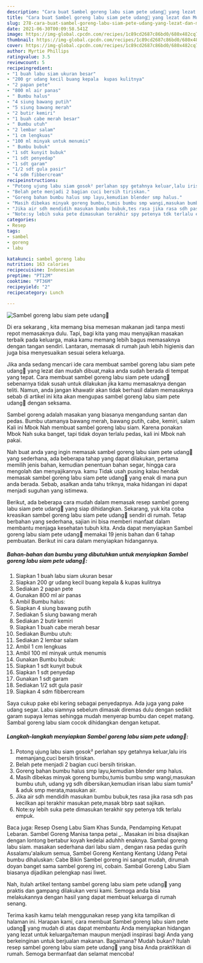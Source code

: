```yaml
---
description: "Cara buat Sambel goreng labu siam pete udang🍲 yang lezat dan Mudah Dibuat"
title: "Cara buat Sambel goreng labu siam pete udang🍲 yang lezat dan Mudah Dibuat"
slug: 278-cara-buat-sambel-goreng-labu-siam-pete-udang-yang-lezat-dan-mudah-dibuat
date: 2021-06-30T00:09:58.541Z
image: https://img-global.cpcdn.com/recipes/1c89cd2687c86bd0/680x482cq70/sambel-goreng-labu-siam-pete-udang🍲-foto-resep-utama.jpg
thumbnail: https://img-global.cpcdn.com/recipes/1c89cd2687c86bd0/680x482cq70/sambel-goreng-labu-siam-pete-udang🍲-foto-resep-utama.jpg
cover: https://img-global.cpcdn.com/recipes/1c89cd2687c86bd0/680x482cq70/sambel-goreng-labu-siam-pete-udang🍲-foto-resep-utama.jpg
author: Myrtie Phillips
ratingvalue: 3.5
reviewcount: 5
recipeingredient:
- "1 buah labu siam ukuran besar"
- "200 gr udang kecil buang kepala  kupas kulitnya"
- "2 papan pete"
- "800 ml air panas"
- " Bumbu halus"
- "4 siung bawang putih"
- "5 siung bawang merah"
- "2 butir kemiri"
- "1 buah cabe merah besar"
- " Bumbu utuh"
- "2 lembar salam"
- "1 cm lengkuas"
- "100 ml minyak untuk menumis"
- " Bumbu bubuk"
- "1 sdt kunyit bubuk"
- "1 sdt penyedap"
- "1 sdt garam"
- "1/2 sdt gula pasir"
- "4 sdm fibbercream"
recipeinstructions:
- "Potong ujung labu siam gosok² perlahan spy getahnya keluar,lalu iris memanjang,cuci bersih tiriskan."
- "Belah pete menjadi 2 bagian cuci bersih tiriskan."
- "Goreng bahan bumbu halus smp layu,kemudian blender smp halus."
- "Masih dibekas minyak goreng bumbu,tumis bumbu smp wangi,masukan bumbu utuh, udang yg sdh dibersikan,kemudian irisan labu siam tumis² &amp; aduk smp merata,masukan air."
- "Jika air sdh mendidih masukan bumbu bubuk,tes rasa jika rasa sdh pas kecilkan api terakhir masukan pete,masak bbrp saat sajikan."
- "Note:sy lebih suka pete dimasukan terakhir spy petenya tdk terlalu empuk."
categories:
- Resep
tags:
- sambel
- goreng
- labu

katakunci: sambel goreng labu 
nutrition: 163 calories
recipecuisine: Indonesian
preptime: "PT12M"
cooktime: "PT36M"
recipeyield: "2"
recipecategory: Lunch

---
```



![Sambel goreng labu siam pete udang🍲](https://img-global.cpcdn.com/recipes/1c89cd2687c86bd0/680x482cq70/sambel-goreng-labu-siam-pete-udang🍲-foto-resep-utama.jpg)

Di era  sekarang , kita memang bisa memesan makanan jadi tanpa mesti repot memasaknya dulu. Tapi, bagi kita yang mau menyajikan masakan terbaik pada keluarga, maka kamu memang lebih bagus memasaknya dengan tangan sendiri. Lantaran, memasak di rumah jauh lebih higienis dan juga bisa menyesuaikan sesuai selera keluarga.

Jika anda sedang mencari ide cara membuat sambel goreng labu siam pete udang🍲 yang lezat dan mudah dibuat,maka anda sudah berada di tempat yang tepat. Cara membuat sambel goreng labu siam pete udang🍲  sebenarnya tidak susah untuk dilakukan jika kamu memasaknya dengan teliti. Namun, anda jangan khawatir akan tidak berhasil dalam memasaknya 
sebab di artikel ini kita akan mengupas sambel goreng labu siam pete udang🍲 dengan seksama.  

Sambel goreng adalah masakan yang biasanya mengandung santan dan pedas. Bumbu utamanya bawang merah, bawang putih, cabe, kemiri, salam Kali ini Mbok Nah membuat sambel goreng labu siam. Karena ponakan Mbok Nah suka banget, tapi tidak doyan terlalu pedas, kali ini Mbok nah pakai.

Nah buat anda yang ingin memasak sambel goreng labu siam pete udang🍲 yang sederhana, ada beberapa tahap yang dapat dilakukan, pertama memilih jenis bahan, kemudian penentuan bahan segar, hingga cara mengolah dan menyajikannya. kamu Tidak usah pusing kalau hendak memasak sambel goreng labu siam pete udang🍲 yang enak di mana pun anda berada. Sebab, asalkan anda  tahu triknya, maka hidangan ini dapat menjadi suguhan yang istimewa.

Berikut, ada beberapa cara mudah dalam memasak resep sambel goreng labu siam pete udang🍲 yang siap dihidangkan. Sekarang, yuk kita coba kreasikan sambel goreng labu siam pete udang🍲 sendiri di rumah. Tetap berbahan yang sederhana, sajian ini bisa memberi manfaat dalam membantu menjaga kesehatan tubuh kita. Anda dapat menyiapkan Sambel goreng labu siam pete udang🍲 memakai 19 jenis bahan dan 6 tahap pembuatan. Berikut ini cara dalam menyiapkan hidangannya.

<!--inarticleads1-->

##### Bahan-bahan dan bumbu yang dibutuhkan untuk menyiapkan Sambel goreng labu siam pete udang🍲:

1. Siapkan 1 buah labu siam ukuran besar
1. Siapkan 200 gr udang kecil buang kepala &amp; kupas kulitnya
1. Sediakan 2 papan pete
1. Gunakan 800 ml air panas
1. Ambil  Bumbu halus:
1. Siapkan 4 siung bawang putih
1. Sediakan 5 siung bawang merah
1. Sediakan 2 butir kemiri
1. Siapkan 1 buah cabe merah besar
1. Sediakan  Bumbu utuh:
1. Sediakan 2 lembar salam
1. Ambil 1 cm lengkuas
1. Ambil 100 ml minyak untuk menumis
1. Gunakan  Bumbu bubuk:
1. Siapkan 1 sdt kunyit bubuk
1. Siapkan 1 sdt penyedap
1. Gunakan 1 sdt garam
1. Sediakan 1/2 sdt gula pasir
1. Siapkan 4 sdm fibbercream


Saya cukup pake ebi kering sebagai penyedapnya. Ada juga yang pake udang segar. Labu siamnya sebelum dimasak diremas dulu dengan sedikit garam supaya lemas sehingga mudah menyerap bumbu dan cepet matang. Sambal goreng labu siam cocok dihidangkan dengan ketupat. 

<!--inarticleads2-->

##### Langkah-langkah menyiapkan Sambel goreng labu siam pete udang🍲:

1. Potong ujung labu siam gosok² perlahan spy getahnya keluar,lalu iris memanjang,cuci bersih tiriskan.
1. Belah pete menjadi 2 bagian cuci bersih tiriskan.
1. Goreng bahan bumbu halus smp layu,kemudian blender smp halus.
1. Masih dibekas minyak goreng bumbu,tumis bumbu smp wangi,masukan bumbu utuh, udang yg sdh dibersikan,kemudian irisan labu siam tumis² &amp; aduk smp merata,masukan air.
1. Jika air sdh mendidih masukan bumbu bubuk,tes rasa jika rasa sdh pas kecilkan api terakhir masukan pete,masak bbrp saat sajikan.
1. Note:sy lebih suka pete dimasukan terakhir spy petenya tdk terlalu empuk.


Baca juga: Resep Oseng Labu Siam Khas Sunda, Pendamping Ketupat Lebaran. Sambel Goreng Manisa tanpa petai *_*. Masakan ini bisa disajikan dengan lontong bertabur koyah kedelai aduhhh enaknya. Sambal goreng labu siam. masakan sederhana dari labu siam , dengan rasa pedas gurih Assalamu&#39;alaikum semua, Sambel Goreng Kentang Kentang Udang Petai bumbu dihaluskan: Cabe Bikin Sambel goreng ini sangat mudah, dirumah doyan banget sama sambel goreng ini, cobain. Sambal Goreng Labu Siam biasanya dijadikan pelengkap nasi liwet. 

Nah, itulah artikel tentang  sambel goreng labu siam pete udang🍲  yang praktis dan gampang dilakukan versi kami. Semoga anda bisa melakukannya dengan hasil yang dapat membuat keluarga di rumah senang. 

Terima kasih kamu telah menggunakan resep yang kita tampilkan di halaman ini. Harapan kami, cara membuat  Sambel goreng labu siam pete udang🍲 yang mudah di atas dapat membantu Anda menyiapkan hidangan yang lezat untuk keluarga/teman maupun menjadi inspirasi bagi Anda yang berkeinginan untuk berjualan makanan. Bagaimana? Mudah bukan? Itulah resep sambel goreng labu siam pete udang🍲 yang bisa Anda praktikkan di rumah. Semoga bermanfaat dan selamat mencoba!

